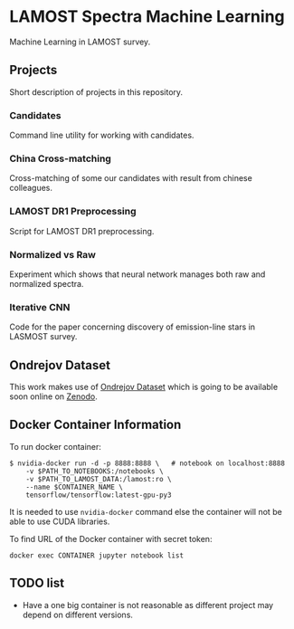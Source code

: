 # LAMOST Spectra Machine Learning

Machine Learning in LAMOST survey.

## Projects

Short description of projects in this repository.

### Candidates

Command line utility for working with candidates.

### China Cross-matching

Cross-matching of some our candidates with result from chinese colleagues.

### LAMOST DR1 Preprocessing

Script for LAMOST DR1 preprocessing.

### Normalized vs Raw

Experiment which shows that neural network manages both raw and normalized
spectra.

### Iterative CNN

Code for the paper concerning discovery of emission-line stars in LASMOST
survey.

## Ondrejov Dataset

This work makes use of
[Ondrejov Dataset](https://github.com/podondra/ondrejov-dataset)
which is going to be available soon online on [Zenodo](https://zenodo.org/).

## Docker Container Information

To run docker container:

	$ nvidia-docker run -d -p 8888:8888 \	# notebook on localhost:8888
		-v $PATH_TO_NOTEBOOKS:/notebooks \
		-v $PATH_TO_LAMOST_DATA:/lamost:ro \
		--name $CONTAINER_NAME \
		tensorflow/tensorflow:latest-gpu-py3

It is needed to use `nvidia-docker` command else the container will not be
able to use CUDA libraries.

To find URL of the Docker container with secret token:

	docker exec CONTAINER jupyter notebook list

## TODO list

- Have a one big container is not reasonable as different project may depend
	on different versions.
